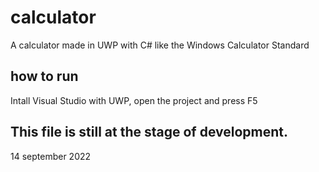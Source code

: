 # calculator
A calculator made in UWP with C# like the Windows Calculator Standard

## how to run
Intall Visual Studio with UWP, open the project and press F5

## This file is still at the stage of development.

















































14 september 2022
